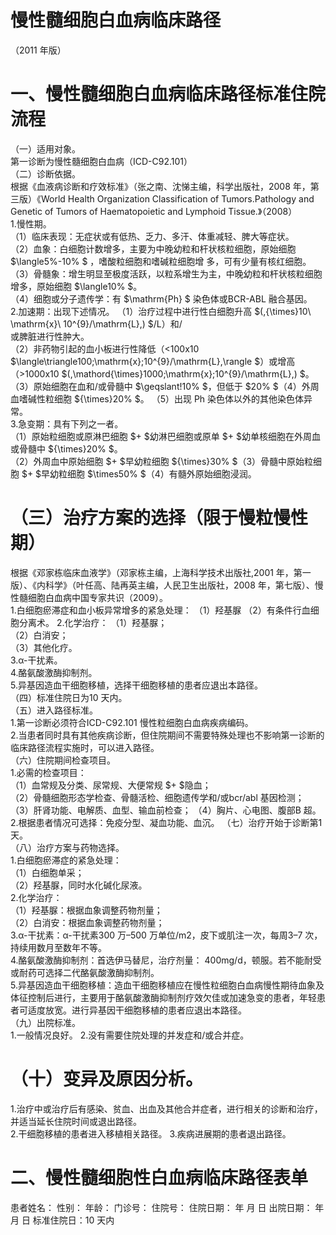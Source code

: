 # 慢性髓细胞白血病临床路径  
（2011 年版）  
# 一、慢性髓细胞白血病临床路径标准住院流程  
（一）适用对象。  
第一诊断为慢性髓细胞白血病（ICD-C92.101）  
（二）诊断依据。  
根据《血液病诊断和疗效标准》（张之南、沈悌主编，科学出版社，2008 年，第三版）《World Health Organization Classification of Tumors.Pathology and Genetic of  Tumors of Haematopoietic and Lymphoid Tissue.》（2008）  
1.慢性期。  
（1）临床表现：无症状或有低热、乏力、多汗、体重减轻、脾大等症状。  
（2）血象：白细胞计数增多，主要为中晚幼粒和杆状核粒细胞，原始细胞 $\langle5\%-10\% $ ，嗜酸粒细胞和嗜碱粒细胞增 多，可有少量有核红细胞。  
（3）骨髓象：增生明显至极度活跃，以粒系增生为主，中晚幼粒和杆状核粒细胞增多，原始细胞 $\langle10\% $。  
（4）细胞或分子遗传学：有 $\mathrm{Ph} $ 染色体或BCR-ABL 融合基因。  
2.加速期：出现下述情况。 （1）治疗过程中进行性白细胞升高 $(\,{\times}10\ \mathrm{x}\ 10^{9}/\mathrm{L}\,) $/L）和/  
或脾脏进行性肿大。  
（2）非药物引起的血小板进行性降低（<100х10 $\langle\triangle100\;\mathrm{x}\;10^{9}/\mathrm{L}\,\rangle $）或增高（>1000х10 $(\,\mathord{\times}1000\;\mathrm{x}\;10^{9}/\mathrm{L}\,) $。  
（3）原始细胞在血和/或骨髓中 $\geqslant\!10\% $，但低于 $20\% $（4）外周血嗜碱性粒细胞 ${\times}20\% $。 （5）出现 Ph 染色体以外的其他染色体异常。  
3.急变期：具有下列之一者。  
（1）原始粒细胞或原淋巴细胞 $+ $幼淋巴细胞或原单 $+ $幼单核细胞在外周血或骨髓中 ${\times}20\% $。  
（2）外周血中原始细胞 $+ $早幼粒细胞 ${\times}30\% $（3）骨髓中原始粒细胞 $+ $早幼粒细胞 $\times50\% $（4）有髓外原始细胞浸润。  
# （三）治疗方案的选择（限于慢粒慢性期）  
根据《邓家栋临床血液学》（邓家栋主编，上海科学技术出版社,2001 年，第一版）、《内科学》（叶任高、陆再英主编，人民卫生出版社，2008 年，第七版）、慢性髓细胞白血病中国专家共识（2009）。  
1.白细胞瘀滞症和血小板异常增多的紧急处理： （1）羟基脲 （2）有条件行血细胞分离术。 2.化学治疗： （1）羟基脲；  
（2）白消安；  
（3）其他化疗。  
3.α-干扰素。  
4.酪氨酸激酶抑制剂。  
5.异基因造血干细胞移植，选择干细胞移植的患者应退出本路径。  
（四）标准住院日为10 天内。  
（五）进入路径标准。  
1.第一诊断必须符合ICD-C92.101 慢性粒细胞白血病疾病编码。  
2.当患者同时具有其他疾病诊断，但住院期间不需要特殊处理也不影响第一诊断的临床路径流程实施时，可以进入路径。  
（六）住院期间检查项目。  
1.必需的检查项目：  
（1）血常规及分类、尿常规、大便常规 $+ $隐血；  
（2）骨髓细胞形态学检查、骨髓活检、细胞遗传学和/或bcr/abl 基因检测；  
（3）肝肾功能、电解质、血型、输血前检查； （4）胸片、心电图、腹部B 超。 2.根据患者情况可选择：免疫分型、凝血功能、血沉。 （七）治疗开始于诊断第1 天。  
（八）治疗方案与药物选择。  
1.白细胞瘀滞症的紧急处理：  
（1）白细胞单采；  
（2）羟基脲，同时水化碱化尿液。  
2.化学治疗：  
（1）羟基脲：根据血象调整药物剂量；  
（2）白消安：根据血象调整药物剂量；  
3.α-干扰素：α-干扰素300 万–500 万单位/m2，皮下或肌注一次，每周3–7 次，持续用数月至数年不等。  
4.酪氨酸激酶抑制剂：首选伊马替尼，治疗剂量： 400mg/d，顿服。若不能耐受或耐药可选择二代酪氨酸激酶抑制剂。  
5.异基因造血干细胞移植：造血干细胞移植应在慢性粒细胞白血病慢性期待血象及体征控制后进行，主要用于酪氨酸激酶抑制剂疗效欠佳或加速急变的患者，年轻患者可适度放宽。进行异基因干细胞移植的患者应退出本路径。  
（九）出院标准。  
1.一般情况良好。 2.没有需要住院处理的并发症和/或合并症。  
# （十）变异及原因分析。  
1.治疗中或治疗后有感染、贫血、出血及其他合并症者，进行相关的诊断和治疗，并适当延长住院时间或退出路径。  
2.干细胞移植的患者进入移植相关路径。 3.疾病进展期的患者退出路径。  
# 二、慢性髓细胞性白血病临床路径表单  
患者姓名：   性别：       年龄：      门诊号：  住院号：         住院日期：     年   月   日   出院日期：     年   月   日 标准住院日：10 天内  
